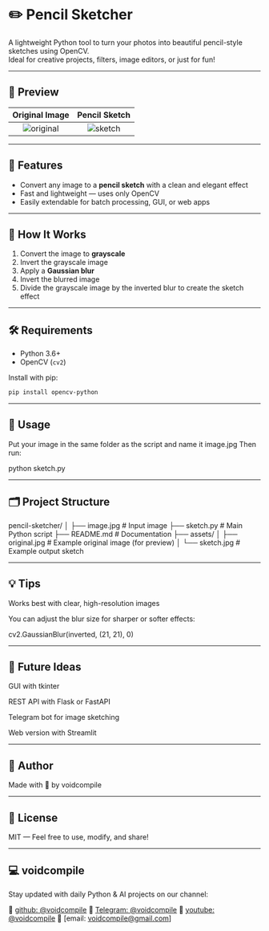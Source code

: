 # ✏️ Pencil Sketcher

A lightweight Python tool to turn your photos into beautiful pencil-style sketches using OpenCV.  
Ideal for creative projects, filters, image editors, or just for fun!

---

## 📸 Preview

Original Image | Pencil Sketch  
:--:|:--:  
![original](assets/original.jpg) | ![sketch](assets/sketch.jpg)

---

## 🚀 Features

- Convert any image to a **pencil sketch** with a clean and elegant effect
- Fast and lightweight — uses only OpenCV
- Easily extendable for batch processing, GUI, or web apps

---

## 🧠 How It Works

1. Convert the image to **grayscale**
2. Invert the grayscale image
3. Apply a **Gaussian blur**
4. Invert the blurred image
5. Divide the grayscale image by the inverted blur to create the sketch effect

---

## 🛠 Requirements

- Python 3.6+
- OpenCV (`cv2`)

Install with pip:

```bash
pip install opencv-python
```

---

## 🧪 Usage
Put your image in the same folder as the script and name it image.jpg
Then run:

python sketch.py

---

## 🗂 Project Structure

pencil-sketcher/
│
├── image.jpg              # Input image
├── sketch.py              # Main Python script
├── README.md              # Documentation
├── assets/
│   ├── original.jpg       # Example original image (for preview)
│   └── sketch.jpg         # Example output sketch

---

## 💡 Tips
Works best with clear, high-resolution images

You can adjust the blur size for sharper or softer effects:

cv2.GaussianBlur(inverted, (21, 21), 0)

---

## 📌 Future Ideas
GUI with tkinter

REST API with Flask or FastAPI

Telegram bot for image sketching

Web version with Streamlit

---

## 👤 Author
Made with 💙 by voidcompile

---

## 📜 License
MIT — Feel free to use, modify, and share!

---

## 💻 voidcompile
Stay updated with daily Python & AI projects on our channel:

📢 [github: @voidcompile](https://github.com/voidcompile)
📢 [Telegram: @voidcompile](https://t.me/voidcompile)
📢 [youtube: @voidcompile](https://www.youtube.com/@voidcompile)
📢 [email: voidcompile@gmail.com]
